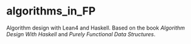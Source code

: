 # algorithms_in_FP
Algorithm design with Lean4 and Haskell. Based on the book *Algorithm Design With Haskell* and *Purely Functional Data Structures*.
